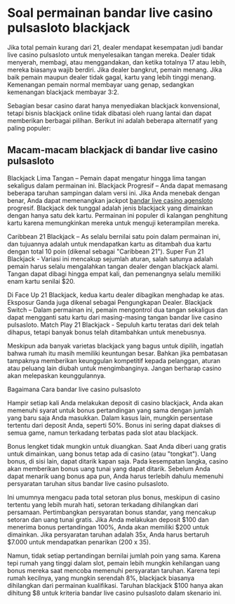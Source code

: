 # Soal permainan bandar live casino pulsasloto blackjack

Jika total pemain kurang dari 21, dealer mendapat kesempatan judi bandar live casino pulsasloto untuk menyelesaikan tangan mereka. Dealer tidak menyerah, membagi, atau menggandakan, dan ketika totalnya 17 atau lebih, mereka biasanya wajib berdiri. Jika dealer bangkrut, pemain menang. Jika baik pemain maupun dealer tidak gagal, kartu yang lebih tinggi menang. Kemenangan pemain normal membayar uang genap, sedangkan kemenangan blackjack membayar 3:2.

Sebagian besar casino darat hanya menyediakan blackjack konvensional, tetapi bisnis blackjack online tidak dibatasi oleh ruang lantai dan dapat memberikan berbagai pilihan. Berikut ini adalah beberapa alternatif yang paling populer:

## Macam-macam blackjack di bandar live casino pulsasloto

Blackjack Lima Tangan – Pemain dapat mengatur hingga lima tangan sekaligus dalam permainan ini. Blackjack Progresif – Anda dapat memasang beberapa taruhan sampingan dalam versi ini. Jika Anda menebak dengan benar, Anda dapat memenangkan jackpot [bandar live casino agensloto](https://18.139.49.31/Game/LiveCasino/) progresif. Blackjack dek tunggal adalah jenis blackjack yang dimainkan dengan hanya satu dek kartu. Permainan ini populer di kalangan penghitung kartu karena memungkinkan mereka untuk menguji keterampilan mereka.

Caribbean 21 Blackjack – As selalu bernilai satu poin dalam permainan ini, dan tujuannya adalah untuk mendapatkan kartu as ditambah dua kartu dengan total 10 poin (dikenal sebagai "Caribbean 21"). Super Fun 21 Blackjack - Variasi ini mencakup sejumlah aturan, salah satunya adalah pemain harus selalu mengalahkan tangan dealer dengan blackjack alami. Tangan dapat dibagi hingga empat kali, dan pemenangnya selalu memiliki enam kartu senilai $20.

Di Face Up 21 Blackjack, kedua kartu dealer dibagikan menghadap ke atas. Eksposur Ganda juga dikenal sebagai Pengungkapan Dealer. Blackjack Switch – Dalam permainan ini, pemain mengontrol dua tangan sekaligus dan dapat mengganti satu kartu dari masing-masing tangan bandar live casino pulsasloto. Match Play 21 Blackjack - Sepuluh kartu teratas dari dek telah dihapus, tetapi banyak bonus telah ditambahkan untuk menebusnya.

Meskipun ada banyak varietas blackjack yang bagus untuk dipilih, ingatlah bahwa rumah itu masih memiliki keuntungan besar. Bahkan jika pembatasan tampaknya memberikan keunggulan kompetitif kepada pelanggan, aturan atau peluang lain diubah untuk mengimbanginya. Jangan berharap casino akan melepaskan keunggulannya.

Bagaimana Cara bandar live casino pulsasloto

Hampir setiap kali Anda melakukan deposit di casino blackjack, Anda akan memenuhi syarat untuk bonus pertandingan yang sama dengan jumlah yang baru saja Anda masukkan. Dalam kasus lain, mungkin persentase tertentu dari deposit Anda, seperti 50%. Bonus ini sering dapat diakses di semua game, namun terkadang terbatas pada slot atau blackjack.

Bonus lengket tidak mungkin untuk diuangkan. Saat Anda diberi uang gratis untuk dimainkan, uang bonus tetap ada di casino (atau "tongkat"). Uang bonus, di sisi lain, dapat ditarik kapan saja. Pada kesempatan langka, casino akan memberikan bonus uang tunai yang dapat ditarik. Sebelum Anda dapat menarik uang bonus apa pun, Anda harus terlebih dahulu memenuhi persyaratan taruhan situs bandar live casino pulsasloto.

Ini umumnya mengacu pada total setoran plus bonus, meskipun di casino tertentu yang lebih murah hati, setoran terkadang dihilangkan dari persamaan. Pertimbangkan persyaratan bonus standar, yang mencakup setoran dan uang tunai gratis. Jika Anda melakukan deposit $100 dan menerima bonus pertandingan 100%, Anda akan memiliki $200 untuk dimainkan. Jika persyaratan taruhan adalah 35x, Anda harus bertaruh $7.000 untuk mendapatkan penarikan (200 x 35).

Namun, tidak setiap pertandingan bernilai jumlah poin yang sama. Karena tepi rumah yang tinggi dalam slot, pemain lebih mungkin kehilangan uang bonus mereka saat mencoba memenuhi persyaratan taruhan. Karena tepi rumah kecilnya, yang mungkin serendah 8%, blackjack biasanya dihilangkan dari permainan kualifikasi. Taruhan blackjack $100 hanya akan dihitung $8 untuk kriteria bandar live casino pulsasloto dalam skenario ini.


